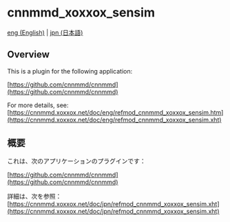 # cnnmmd_xoxxox_sensim

[eng (English)](#Overview) | [jpn (日本語)](#概要)

## Overview

This is a plugin for the following application:

[https://github.com/cnnmmd/cnnmmd](https://github.com/cnnmmd/cnnmmd)

For more details, see:  
[https://cnnmmd.xoxxox.net/doc/eng/refmod_cnnmmd_xoxxox_sensim.htm](https://cnnmmd.xoxxox.net/doc/eng/refmod_cnnmmd_xoxxox_sensim.xht)

## 概要

これは、次のアプリケーションのプラグインです：

[https://github.com/cnnmmd/cnnmmd](https://github.com/cnnmmd/cnnmmd)

詳細は、次を参照：[https://cnnmmd.xoxxox.net/doc/jpn/refmod_cnnmmd_xoxxox_sensim.xht](https://cnnmmd.xoxxox.net/doc/jpn/refmod_cnnmmd_xoxxox_sensim.xht)
